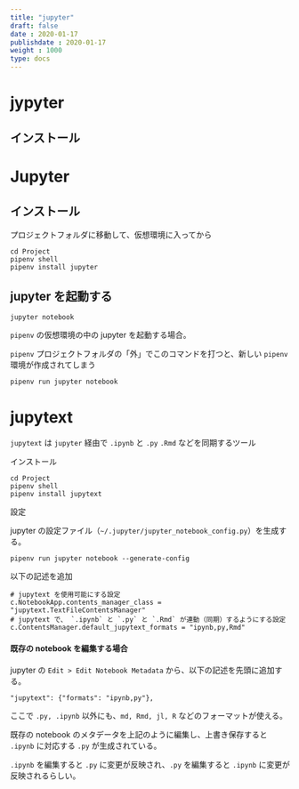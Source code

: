 ```yaml
---
title: "jupyter"
draft: false
date : 2020-01-17
publishdate : 2020-01-17
weight : 1000
type: docs
---
```


# jypyter

## インストール



# Jupyter


## インストール

プロジェクトフォルダに移動して、仮想環境に入ってから

```
cd Project
pipenv shell
pipenv install jupyter
```


## jupyter を起動する


```
jupyter notebook
```


`pipenv` の仮想環境の中の jupyter を起動する場合。 

`pipenv` プロジェクトフォルダの「外」でこのコマンドを打つと、新しい `pipenv` 環境が作成されてしまう

```
pipenv run jupyter notebook
```




#  jupytext 

`jupytext` は `jupyter` 経由で `.ipynb` と `.py` `.Rmd` などを同期するツール

インストール

```
cd Project
pipenv shell
pipenv install jupytext
```

設定

jupyter の設定ファイル（`~/.jupyter/jupyter_notebook_config.py`）を生成する。

```
pipenv run jupyter notebook --generate-config
```

以下の記述を追加

```
# jupytext を使用可能にする設定
c.NotebookApp.contents_manager_class = "jupytext.TextFileContentsManager"
# jupytext で、 `.ipynb` と `.py` と `.Rmd` が連動（同期）するようにする設定
c.ContentsManager.default_jupytext_formats = "ipynb,py,Rmd"
```

#### 既存の notebook を編集する場合

jupyter の `Edit > Edit Notebook Metadata` から、以下の記述を先頭に追加する。

```
"jupytext": {"formats": "ipynb,py"},
```

ここで `.py, .ipynb` 以外にも、`md, Rmd, jl, R` などのフォーマットが使える。

既存の notebook のメタデータを上記のように編集し、上書き保存すると `.ipynb` に対応する `.py` が生成されている。

`.ipynb` を編集すると `.py` に変更が反映され、`.py` を編集すると `.ipynb` に変更が反映されるらしい。

